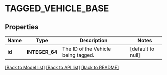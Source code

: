 # TAGGED_VEHICLE_BASE

## Properties
Name | Type | Description | Notes
------------ | ------------- | ------------- | -------------
**id** | **INTEGER_64** | The ID of the Vehicle being tagged. | [default to null]

[[Back to Model list]](../README.md#documentation-for-models) [[Back to API list]](../README.md#documentation-for-api-endpoints) [[Back to README]](../README.md)


